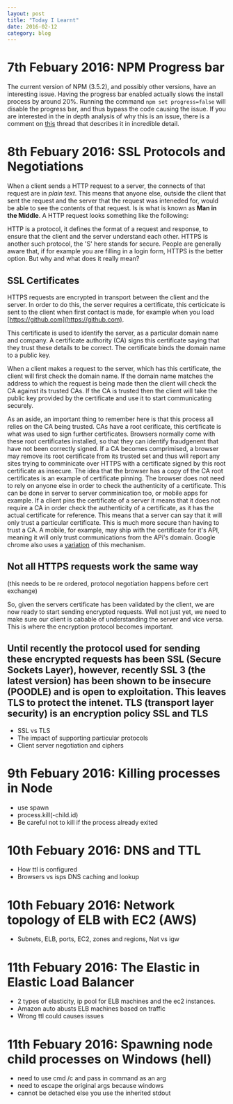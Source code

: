 ```yaml
---
layout: post
title: "Today I Learnt"
date: 2016-02-12
category: blog
---
```


7th Febuary 2016:  NPM Progress bar
================
The current version of NPM (3.5.2), and possibly other versions, have an interesting issue. Having the progress bar enabled actually slows the install process by around 20%. Running the command `npm set progress=false` will disable the progress bar, and thus bypass the code causing the issue.
If you are interested in the in depth analysis of why this is an issue, there is a comment on [this](https://github.com/npm/npm/issues/11283) thread that describes it in incredible detail.

8th Febuary 2016:  SSL Protocols and Negotiations
================
When a client sends a HTTP request to a server, the connects of that request are in *plain text*. This means that anyone else, outside the client that sent the request and the server that the request was inteneded for, would be able to see the contents of that request. Is is what is known as **Man in the Middle**. A HTTP request looks something like the following:

<diagram>

HTTP is a protocol, it defines the format of a request and response, to ensure that the client and the server understand each other. HTTPS is another such protocol, the 'S' here stands for secure. People are generally aware that, if for example you are filling in a login form, HTTPS is the better option. But why and what does it really mean?

SSL Certificates
------

HTTPS requests are encrypted in transport between the client and the server. In order to do this, the server requires a certificate, this certicicate is sent to the client when first contact is made, for example when you load [https://github.com](https://github.com).

This certificate is used to identify the server, as a particular domain name and company. A certificate authority (CA) signs this certificate saying that they trust these details to be correct. The certificate binds the domain name to a public key.

When a client makes a request to the server, which has this certificate, the client will first check the domain name.
If the domain name matches the address to which the request is being made then the client will check the CA against its trusted CAs.
If the CA is trusted then the client will take the public key provided by the certificate and use it to start communicating securely.

As an aside, an important thing to remember here is that this process all relies on the CA being trusted. CAs have a root cerificate, this certificate is what was used to sign further certificates. Browsers normally come with these root certificates installed, so that they can identify fraudgenent that have not been correctly signed. If a CA becomes comprimised, a browser may remove its root certificate from its trusted set and thus will report any sites trying to comminicate over HTTPS with a certificate signed by this root certificate as insecure.
The idea that the browser has a copy of the CA root certificates is an example of certificate pinning. The browser does not need to rely on anyone else in order to check the authenticity of a certificate. This can be done in server to server comminication too, or mobile apps for example. If a client pins the certificate of a server it means that it does not require a CA in order check the authenticity of a certificate, as it has the actual certificate for reference. This means that a server can say that it will only trust a particular certificate. This is much more secure than having to trust a CA. A mobile, for example, may ship with the certificate for it's API, meaning it will only trust communications from the APi's domain. Google chrome also uses a [variation](https://en.wikipedia.org/wiki/HTTP_Strict_Transport_Security) of this mechanism.

Not all HTTPS requests work the same way
------

(this needs to be re ordered, protocol negotiation happens before cert exchange)

So, given the servers certificate has been validated by the client, we are now ready to start sending encrypted requests. Well not just yet, we need to make sure our client is cabable of understanding the server and vice versa. This is where the encryption protocol becomes important.

Until recently the protocol used for sending these encrypted requests has been SSL (Secure Sockets Layer), however, recently SSL 3 (the latest version) has been shown to be insecure (POODLE) and is open to exploitation. This leaves TLS to protect the intenet. TLS (transport layer security) is an encryption policy 
SSL and TLS
------

- SSL vs TLS
- The impact of supporting particular protocols
- Client server negotiation and ciphers

9th Febuary 2016: Killing processes in Node
================
- use spawn
- process.kill(-child.id)
- Be careful not to kill if the process already exited

10th Febuary 2016: DNS and TTL
================
- How ttl is configured
- Browsers vs isps DNS caching and lookup

10th Febuary 2016: Network topology of ELB with EC2 (AWS)
================
- Subnets, ELB, ports, EC2, zones and regions, Nat vs igw

11th Febuary 2016: The Elastic in Elastic Load Balancer
================
- 2 types of elasticity, ip pool for ELB machines and the ec2 instances.
- Amazon auto abusts ELB machines based on traffic
- Wrong ttl could causes issues

11th Febuary 2016: Spawning node child processes on Windows (hell)
================
- need to use cmd /c and pass in command as an arg
- need to escape the original args because windows
- cannot be detached else you use the inherited stdout

